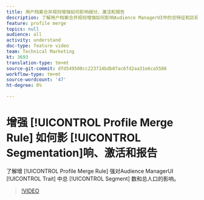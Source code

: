 ```yaml
---
title: 用户档案合并规则增强如何影响细分、激活和报告
description: 了解用户档案合并规则增强如何影响Audience ManagerUI中的总特征和区段总量
feature: profile merge
topics: null
audience: all
activity: understand
doc-type: feature video
team: Technical Marketing
kt: 3693
translation-type: tm+mt
source-git-commit: dfd549508cc223714bdb07ac6fd2aa31e6ca5586
workflow-type: tm+mt
source-wordcount: '47'
ht-degree: 0%

---
```



# 增强 [!UICONTROL Profile Merge Rule] 如何影 [!UICONTROL Segmentation]响、激活和报告

了解增 [!UICONTROL Profile Merge Rule] 强对Audience ManagerUI [!UICONTROL Trait] 中总 [!UICONTROL Segment] 数和总人口的影响。

>[!VIDEO](https://video.tv.adobe.com/v/28972/?quality=12)
